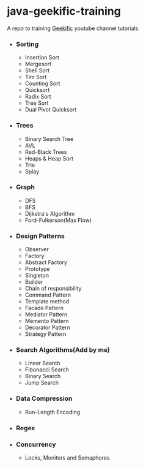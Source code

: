 # java-geekific-training

A repo to training [Geekific](https://www.youtube.com/c/Geekific) youtube channel tutorials.

- ### Sorting

    - Insertion Sort
    - Mergesort
    - Shell Sort
    - Tim Sort
    - Counting Sort
    - Quicksort
    - Radix Sort
    - Tree Sort
    - Dual Pivot Quicksort

- ### Trees

    - Binary Search Tree
    - AVL
    - Red-Black Trees
    - Heaps & Heap Sort
    - Trie
    - Splay

- ### Graph

    - DFS
    - BFS
    - Dijkstra's Algorithm
    - Ford-Fulkerson(Max Flow)

- ### Design Patterns

    - Observer
    - Factory
    - Abstract Factory
    - Prototype
    - Singleton
    - Builder
    - Chain of responsibility
    - Command Pattern
    - Template method
    - Facade Pattern
    - Mediator Pattern
    - Memento Pattern
    - Decorator Pattern
    - Strategy Pattern

- ### Search Algorithms(Add by me)

    - Linear Search
    - Fibonacci Search
    - Binary Search
    - Jump Search

- ### Data Compression

    - Run-Length Encoding
    
- ### Regex

- ### Concurrency
   
     -  Locks, Monitors and Semaphores